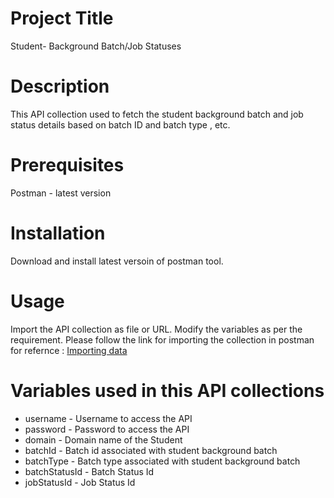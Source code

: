 # Project Title 
Student- Background Batch/Job Statuses

# Description
This API collection used to fetch the student background batch and job status details based on batch ID and batch type , etc. 

# Prerequisites
Postman - latest version

# Installation
Download and install latest versoin of postman tool. 

# Usage 
Import the API collection as file or URL. 
Modify the variables as per the requirement. 
Please follow the link for importing the collection in postman for refernce : [Importing data](https://learning.postman.com/docs/getting-started/importing-and-exporting/importing-data/) 

# Variables used in this API collections
- username   - Username to access the API 
- password   - Password to access the API 
- domain - Domain name of the Student
- batchId  -  Batch id associated with student background batch
- batchType  - Batch type associated with student background batch
- batchStatusId - Batch Status Id
- jobStatusId - Job Status Id


